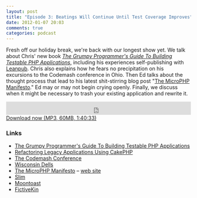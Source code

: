 ```yaml
---
layout: post
title: "Episode 3: Beatings Will Continue Until Test Coverage Improves"
date: 2012-01-07 20:03
comments: true
categories: podcast
---
```


Fresh off our holiday break, we're back with our longest show yet. We talk about Chris' new book [*The Grumpy Programmer's Guide To Building Testable PHP Applications*](http://leanpub.com/grumpy-testing), including his experiences self-publishing with [Leanpub](http://leanpub.com/grumpy-testing). Chris also explains how he fears no precipitation on his excursions to the Codemash conference in Ohio. Then Ed talks about the thought process that lead to his latest shit-stirring blog post "[The MicroPHP Manifesto](http://funkatron.com/posts/the-microphp-manifesto.html)." Ed may or may not begin crying openly. Finally, we discuss when it might be necessary to trash your existing application and rewrite it.

<iframe frameborder="0" height="36px" scrolling="no" seamless src="https://simplecast.com/e/35260?style=dark" width="100%"></iframe>
<a href="http://audio.simplecast.com/35260.mp3" rel="enclosure">Download now (MP3, 60MB, 1:40:33)</a>

### Links

* [The Grumpy Programmer's Guide To Building Testable PHP Applications](http://leanpub.com/grumpy-testing)
* [Refactoring Legacy Applications Using CakePHP](http://www.wjgilmore.com/books/read/refactoring_legacy_applications_using_cakephp)
* [The Codemash Conference](http://www.codemash.org/)
* [Wisconsin Dells](http://www.dells.com/)
* [The MicroPHP Manifesto](http://funkatron.com/posts/the-microphp-manifesto.html) – [web site](http://microphp.org/)
* [Slim](http://slimframework.com)
* [Moontoast](http://www.moontoast.com/)
* [FictiveKin](http://fictivekin.com/)
